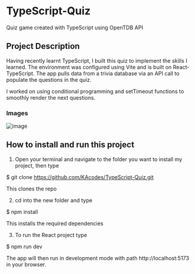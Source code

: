 # TypeScript-Quiz
Quiz game created with TypeScript using OpenTDB API 

## Project Description

Having recently learnt TypeScript, I built this quiz to implement the skills I learned. The environment was configured using Vite and is built on React-TypeScript.
The app pulls data from a trivia database via an API call to populate the questions in the quiz. 

I worked on using conditional programming and setTimeout functions to smoothly render the next questions. 

### Images
![image](https://user-images.githubusercontent.com/61561703/229323841-64bd7243-3dc6-4960-848e-b0a8620dcebf.png)


## How to install and run this project

1) Open your terminal and navigate to the folder you want to install my project, then type

  $ git clone https://github.com/KAcodes/TypeScript-Quiz.git

  This clones the repo

2) cd into the new folder and type

  $ npm install 

  This installs the required dependencies

3) To run the React project type 

  $ npm run dev

  The app will then run in development mode with path http://localhost:5173 in your browser.
